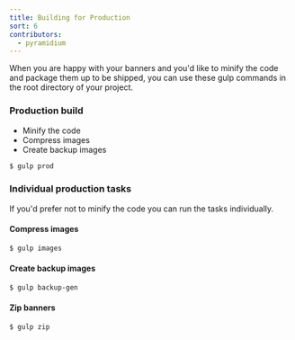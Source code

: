 ```yaml
---
title: Building for Production
sort: 6
contributors:
  - pyramidium
---
```


When you are happy with your banners and you'd like to minify the code and package them up to be shipped, you can use these gulp commands in the root directory of your project.

### Production build

- Minify the code
- Compress images
- Create backup images


```bash
$ gulp prod
```

### Individual production tasks

If you'd prefer not to minify the code you can run the tasks individually.

#### Compress images

```bash
$ gulp images
```

#### Create backup images

```bash
$ gulp backup-gen
```

#### Zip banners

```bash
$ gulp zip
```